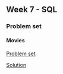 ## Week 7 - SQL

### Problem set

#### Movies
[Problem set](https://cs50.harvard.edu/x/2020/psets/7/movies)

[Solution](problems/movies)

